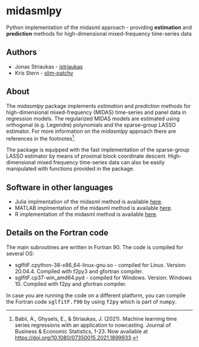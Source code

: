 # midasmlpy
Python implementation of the midasml approach - providing **estimation** and **prediction** methods for high-dimensional mixed-frequency time-series data

## Authors
* Jonas Striaukas - [jstriaukas](https://github.com/jstriaukas)
* Kris Stern - [slim-patchy](https://github.com/slim-patchy)

## About

The *midasmlpy* package implements *estimation* and *prediction* methods for high-dimensional mixed-frequency (MIDAS) time-series and panel data in regression models. 
The regularized MIDAS models are estimated using orthogonal (e.g. Legendre) polynomials and the sparse-group LASSO estimator. 
For more information on the *midasmlpy* approach there are references in the footnotes[^1]. 

The package is equipped with the fast implementation of the sparse-group LASSO estimator by means of proximal block coordinate descent. 
High-dimensional mixed frequency time-series data can also be easily manipulated with functions provided in the package.

## Software in other languages

- Julia implmentation of the midasml method is available [here](https://github.com/ababii/Pythia.jl).
- MATLAB implmentation of the midasml method is available [here](https://github.com/jstriaukas/midasml_mat).
- R implementation of the midasml method is available [here](https://github.com/jstriaukas/midasml).

## Details on the Fortran code

The main subroutines are written in Fortran 90. The code is compiled for several OS: 

- sglfitF.cpython-38-x86_64-linux-gnu.so - compiled for Linux. Version: 20.04.4. Compiled with f2py3 and gfortran compiler.
- sglfitF.cp37-win_amd64.pyd - compiled for Windows. Version: Windows 10. Compiled with f2py and gfortran compiler.

In case you are running the code on a different platform, you can compile the Fortran code  <tt>sglfitF.f90</tt> by using  <tt>f2py</tt> which is part of  <tt>numpy</tt>. 

[^1]: Babii, A., Ghysels, E., & Striaukas, J. (2021). Machine learning time series regressions with an application to nowcasting. 
Journal of Business & Economic Statistics, 1-23.
Now available at https://doi.org/10.1080/07350015.2021.1899933.
